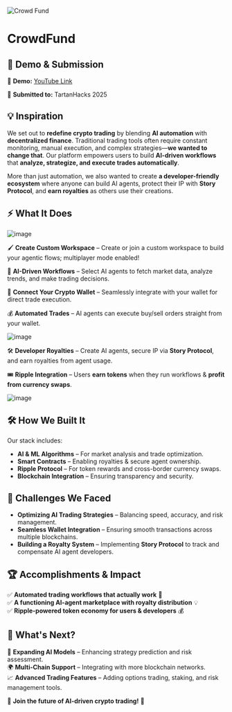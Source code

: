 ![Crowd Fund](https://github.com/user-attachments/assets/af844ac3-f4b7-43ba-89f3-3072dac8dfef)

# CrowdFund
## 🌟 **Demo & Submission**  
🎥 **Demo:** [YouTube Link](https://youtu.be/S20tTL5M9Ig?si=nO4tCv7REsGhUWYl)

🚀 **Submitted to:** TartanHacks 2025

## 💡 **Inspiration**  
We set out to **redefine crypto trading** by blending **AI automation** with **decentralized finance**. Traditional trading tools often require constant monitoring, manual execution, and complex strategies—**we wanted to change that**. Our platform empowers users to build **AI-driven workflows** that **analyze, strategize, and execute trades automatically**.  

More than just automation, we also wanted to create **a developer-friendly ecosystem** where anyone can build AI agents, protect their IP with **Story Protocol**, and **earn royalties** as others use their creations.  

## ⚡ **What It Does**  
![image](https://github.com/user-attachments/assets/7a8e5b12-c7a4-428e-aa8b-8a17099da253)

🖌️ **Create Custom Workspace** – Create or join a custom workspace to build your agentic flows; multiplayer mode enabled!

🤖 **AI-Driven Workflows** – Select AI agents to fetch market data, analyze trends, and make trading decisions.  

🔗 **Connect Your Crypto Wallet** – Seamlessly integrate with your wallet for direct trade execution.  

💰 **Automated Trades** – AI agents can execute buy/sell orders straight from your wallet.  

![image](https://github.com/user-attachments/assets/b4f00c6f-73a5-45be-b5ae-97d1c8e8fbe4)

🛠️ **Developer Royalties** – Create AI agents, secure IP via **Story Protocol**, and earn royalties from agent usage.  

🎟 **Ripple Integration** – Users **earn tokens** when they run workflows & **profit from currency swaps**.  

![image](https://github.com/user-attachments/assets/f7edad29-e15c-44da-b76f-92a1591a1698)

## 🛠️ **How We Built It**  
Our stack includes:  
- **AI & ML Algorithms** – For market analysis and trade optimization.  
- **Smart Contracts** – Enabling royalties & secure agent ownership.  
- **Ripple Protocol** – For token rewards and cross-border currency swaps.  
- **Blockchain Integration** – Ensuring transparency and security.  

## 🚧 **Challenges We Faced**  
- **Optimizing AI Trading Strategies** – Balancing speed, accuracy, and risk management.  
- **Seamless Wallet Integration** – Ensuring smooth transactions across multiple blockchains.  
- **Building a Royalty System** – Implementing **Story Protocol** to track and compensate AI agent developers.  

## 🏆 **Accomplishments & Impact**  
✅ **Automated trading workflows that actually work** 🎯  
✅ **A functioning AI-agent marketplace with royalty distribution** 💡  
✅ **Ripple-powered token economy for users & developers** 💰  

## 🔮 **What's Next?**  
🚀 **Expanding AI Models** – Enhancing strategy prediction and risk assessment.  
🌍 **Multi-Chain Support** – Integrating with more blockchain networks.  
📈 **Advanced Trading Features** – Adding options trading, staking, and risk management tools.  

👾 **Join the future of AI-driven crypto trading!** 🚀
